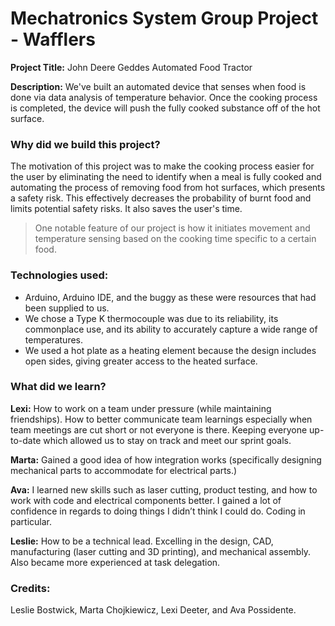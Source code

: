 # Mechatronics System Group Project - Wafflers
**Project Title:** John Deere Geddes Automated Food Tractor

**Description:** We've built an automated device that senses when food is done via data analysis of temperature behavior. 
Once the cooking process is completed, the device will push the fully cooked substance off of the hot surface. 

### Why did we build this project?

The motivation of this project was to make the cooking process easier for the user by eliminating the need to 
identify when a meal is fully cooked and automating the process of removing food from hot surfaces, 
which presents a safety risk. This effectively decreases the probability of burnt food and 
limits potential safety risks. It also saves the user's time.

> One notable feature of our project is how it initiates movement and temperature sensing based on 
the cooking time specific to a certain food.

### Technologies used:
* Arduino, Arduino IDE, and the buggy as these were resources that had been supplied to us. 
* We chose a Type K thermocouple was due to its reliability, its commonplace use, and its ability to accurately capture a wide range of temperatures.
* We used a hot plate as a heating element because the design includes open sides, giving greater access to the heated surface.

### What did we learn?

**Lexi:** How to work on a team under pressure (while maintaining friendships). 
How to better communicate team learnings especially when team meetings are cut short or not everyone is there. 
Keeping everyone up-to-date which allowed us to stay on track and meet our sprint goals.

**Marta:** Gained a good idea of how integration works (specifically designing mechanical parts to accommodate for electrical parts.)

**Ava:** I learned new skills such as laser cutting, product testing, and how to work with code and electrical components better. 
I gained a lot of confidence in regards to doing things I didn’t think I could do. Coding in particular.

**Leslie:** How to be a technical lead. Excelling in the design, CAD, manufacturing (laser cutting and 3D printing), 
and mechanical assembly. Also became more experienced at task delegation.

### Credits:
Leslie Bostwick, Marta Chojkiewicz, Lexi Deeter, and Ava Possidente.

